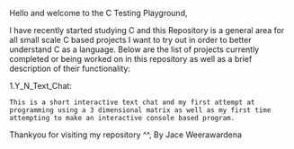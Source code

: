 Hello and welcome to the C Testing Playground,

I have recently started studying C and this Repository is a general area for all small scale C based projects 
I want to try out in order to better understand C as a language. 
Below are the list of projects currently completed or being worked on in this repository as well as a
brief description of their functionality:

1.Y_N_Text_Chat:

    This is a short interactive text chat and my first attempt at programming using a 3 dimensional matrix as well as my first time
    attempting to make an interactive console based program.

Thankyou for visiting my repository ^^,
By Jace Weerawardena